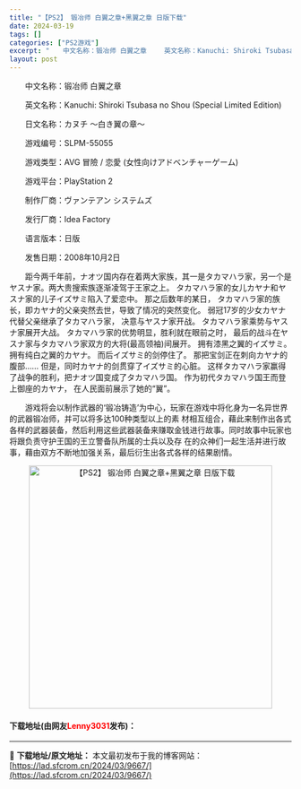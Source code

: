 ```yaml
---
title: "【PS2】 锻冶师 白翼之章+黑翼之章 日版下载"
date: 2024-03-19
tags: []
categories: ["PS2游戏"]
excerpt: "　　中文名称：锻冶师 白翼之章 　　英文名称：Kanuchi: Shiroki Tsubasa no Shou (Special Limited Edition) 　　日文名称：カヌチ ～白き翼の章～ 　　游戏编号：SLPM-55055 　　游戏类型：AVG 冒險 / 恋愛 (女性向けアドベンチャー&hellip;"
layout: post
---
```


 <p>　　中文名称：锻冶师 白翼之章</p> <p>　　英文名称：Kanuchi: Shiroki Tsubasa no Shou (Special Limited Edition)</p> <p>　　日文名称：カヌチ ～白き翼の章～</p> <p>　　游戏编号：SLPM-55055</p> <p>　　游戏类型：AVG 冒險 / 恋愛 (女性向けアドベンチャーゲーム)</p> <p>　　游戏平台：PlayStation 2</p> <p>　　制作厂商：ヴァンテアン システムズ</p> <p>　　发行厂商：Idea Factory</p> <p>　　语言版本：日版</p> <p>　　发售日期：2008年10月2日</p> <p>　　距今两千年前，ナオツ国内存在着两大家族，其一是タカマハラ家，另一个是ヤスナ家。两大贵搜索族逐渐凌驾于王家之上。 タカマハラ家的女儿カヤナ和ヤスナ家的儿子イズサミ陷入了爱恋中。 那之后数年的某日， タカマハラ家的族长，即カヤナ的父亲突然去世，导致了情况的突然变化。 弱冠17岁的少女カヤナ代替父亲继承了タカマハラ家， 决意与ヤスナ家开战。 タカマハラ家乘势与ヤスナ家展开大战。 タカマハラ家的优势明显，胜利就在眼前之时， 最后的战斗在ヤスナ家与タカマハラ家双方的大将(最高领袖)间展开。 拥有漆黑之翼的イズサミ。 拥有纯白之翼的カヤナ。 而后イズサミ的剑停住了。 那把宝剑正在刺向カヤナ的腹部&hellip;&hellip; 但是，同时カヤナ的剑贯穿了イズサミ的心脏。 这样タカマハラ家赢得了战争的胜利，把ナオツ国变成了タカマハラ国。 作为初代タカマハラ国王而登上御座的カヤナ， 在人民面前展示了她的&ldquo;翼&rdquo;。</p> <p>　　游戏将会以制作武器的&lsquo;锻冶铸造&rsquo;为中心，玩家在游戏中将化身为一名异世界的武器锻冶师，并可以将多达100种类型以上的素 材相互组合，藉此来制作出各式各样的武器装备，然后利用这些武器装备来赚取金钱进行故事。同时故事中玩家也将跟负责守护王国的王立警备队所属的士兵以及存 在的众神们一起生活并进行故事，藉由双方不断地加强关系，最后衍生出各式各样的结果剧情。</p> <p align="center"><img align="" border="0" src="https://lad.sfcrom.cn/wp-content/uploads/2024/03/20240319_65f998a4eadbc.jpg" width="434" alt="【PS2】 锻冶师 白翼之章+黑翼之章 日版下载" /></p> <p><h4>下载地址(由网友<font color="red">Lenny3031</font>发布)：</h4></p> 

---
📖 **下载地址/原文地址：** 本文最初发布于我的博客网站：[https://lad.sfcrom.cn/2024/03/9667/](https://lad.sfcrom.cn/2024/03/9667/)
